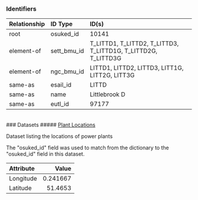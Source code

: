### Identifiers

| Relationship   | ID Type     | ID(s)                                                         |
|:---------------|:------------|:--------------------------------------------------------------|
| root           | osuked_id   | 10141                                                         |
| element-of     | sett_bmu_id | T_LITTD1, T_LITTD2, T_LITTD3, T_LITTD1G, T_LITTD2G, T_LITTD3G |
| element-of     | ngc_bmu_id  | LITTD1, LITTD2, LITTD3, LITT1G, LITT2G, LITT3G                |
| same-as        | esail_id    | LITTD                                                         |
| same-as        | name        | Littlebrook D                                                 |
| same-as        | eutl_id     | 97177                                                         |

<br>
### Datasets
##### <a href="https://raw.githubusercontent.com/OSUKED/Dictionary-Datasets/main/datasets/plant-locations/datapackage.json">Plant Locations</a>

Dataset listing the locations of power plants

The "osuked_id" field was used to match from the dictionary to the "osuked_id" field in this dataset.

| Attribute   |     Value |
|:------------|----------:|
| Longitude   |  0.241667 |
| Latitude    | 51.4653   |

